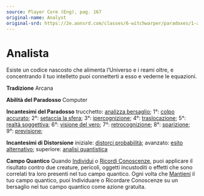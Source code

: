 ```yaml
---
source: Player Core (Eng), pag. 167
original-name: Analyst
original-srd: https://2e.aonsrd.com/classes/6-witchwarper/paradoxes/1-analyst
---
```


# Analista

Esiste un codice nascosto che alimenta l’Universo e i reami oltre, e
concentrando il tuo intelletto puoi connetterti a esso e vederne le equazioni.

**Tradizione** Arcana

**Abilità del Paradosso** Computer

**Incantesimi del Paradosso** trucchetto:
[analizza bersaglio](/incantesimi/analizza-bersaglio); 1°:
[colpo accurato](/incantesimi/colpo-accurato); 2°:
[setaccia la sfera](/incantesimi/setaccia-la-sfera); 3°:
[ipercognizione](/incantesimi/ipercognizione); 4°:
[traslocazione](/incantesimi/traslocazione); 5°:
[realtà soggettiva](/incantesimi/realta-soggettiva); 6°:
[visione del vero](/incantesimi/visione-del-vero); 7°:
[retrocognizione](/incantesimi/retrocognizione); 8°:
[sparizione](/incantesimi/sparizione); 9°:
[previsione](/incantesimi/previsione);

**Incantesimi di Distorsione** iniziale:
[distorci probabilità](/incantesimi/distorci-probabilita); avanzato:
[esito alternativo](/incantesimi/esito-alternativo); superiore:
[analisi quantistica](/incantesimi/analisi-quantistica)

**Campo Quantico** Quando [Individui](/azioni/individuare) o
[Ricordi Conoscenze](/azioni/ricordi-conoscenze), puoi applicare il risultato
contro due creature, pericoli, oggetti incustoditi o effetti che sono correlati
tra loro presenti nel tuo campo quantico. Ogni volta che
[Mantieni](/azioni/mantenere) il tuo campo quantico, puoi Individuare o
Ricordare Conoscenze su un bersaglio nel tuo campo quantico come azione
gratuita.

